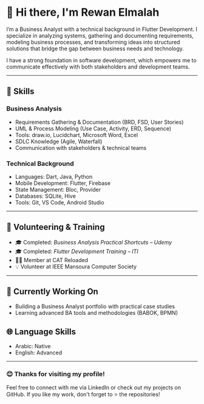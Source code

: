 # 👋 Hi there, I'm Rewan Elmalah  

I’m a Business Analyst with a technical background in Flutter Development. I specialize in analyzing systems, gathering and documenting requirements, modeling business processes, and transforming ideas into structured solutions that bridge the gap between business needs and technology.

I have a strong foundation in software development, which empowers me to communicate effectively with both stakeholders and development teams.

---
## 🚀 Skills  

### Business Analysis  
- Requirements Gathering & Documentation (BRD, FSD, User Stories)  
- UML & Process Modeling (Use Case, Activity, ERD, Sequence)  
- Tools: draw.io, Lucidchart, Microsoft Word, Excel  
- SDLC Knowledge (Agile, Waterfall)  
- Communication with stakeholders & technical teams  

### Technical Background  
- Languages: Dart, Java, Python  
- Mobile Development: Flutter, Firebase  
- State Management: Bloc, Provider  
- Databases: SQLite, Hive
- Tools: Git, VS Code, Android Studio  


---

## 🤝 Volunteering & Training  
- 🎓 Completed: *Business Analysis Practical Shortcuts – Udemy*  
- 🎓 Completed: *Flutter Development Training – ITI*  
- 👩‍💻 Member at CAT Reloaded  
- 💡 Volunteer at IEEE Mansoura Computer Society  

---

## 🧠 Currently Working On  
- Building a Business Analyst portfolio with practical case studies  
- Learning advanced BA tools and methodologies (BABOK, BPMN)

## 🌐 Language Skills  
- Arabic: Native  
- English: Advanced  

---

### 😊 Thanks for visiting my profile!  
Feel free to connect with me via LinkedIn or check out my projects on GitHub. If you like my work, don't forget to ⭐ the repositories!
